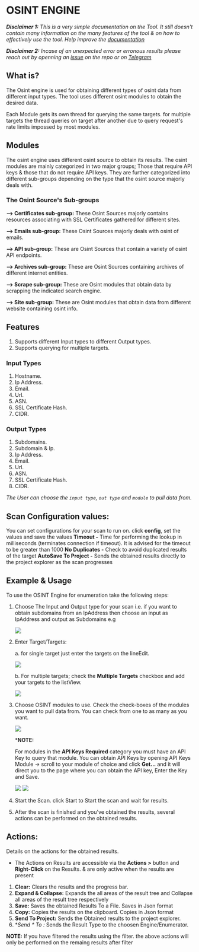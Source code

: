 # OSINT ENGINE 

***Disclaimer 1:** This is a very simple documentation on the Tool. It still doesn't contain many information on the many features of the tool & on how to effectively use the tool.
Help improve the [documentation](https://github.com/3nock/s3s_doc)*

***Disclaimer 2:** Incase of an unexpected error or erronous results please reach out by openning an [issue](https://github.com/3nock/sub3suite/issues) on the repo or on [Telegram](https://t.me/sub3suite)*

## What is? 
The Osint engine is used for obtaining different types of osint data from different input types.
The tool uses different osint modules to obtain the desired data.

Each Module gets its own thread for querying the same targets. for multiple targets the thread queries on target after
another due to query request's rate limits impossed by most modules.

## Modules 
The osint engine uses different osint source to obtain its results.
The osint modules are mainly categorized in two major groups; Those that require API keys & those that do not require API keys.
They are further categorized into different sub-groups depending on the type that the osint source majorly deals with.

### The Osint Source's Sub-groups 
**--> Certificates sub-group:**  These Osint Sources majorly contains resources associating with SSL Certificates gathered for different sites.

**--> Emails sub-group:** These Osint Sources majorly deals with osint of emails.

**--> API sub-group:** These are Osint Sources that contain a variety of osint API endpoints.

**--> Archives sub-group:** These are Osint Sources containing archives of different internet entities.

**--> Scrape sub-group:** These are Osint modules that obtain data by scrapping the indicated search engine.

**--> Site sub-group:** These are Osint modules that obtain data from different website containing osint info.

## Features 
1. Supports different Input types to different Output types.
2. Supports querying for multiple targets.

### Input Types 
1. Hostname.
2. Ip Address.
3. Email.
4. Url.
5. ASN.
6. SSL Certificate Hash.
7. CIDR.

### Output Types 
1. Subdomains.
2. Subdomain & Ip.
3. Ip Address.
4. Email.
5. Url.
6. ASN.
7. SSL Certificate Hash.
8. CIDR.

*The User can choose the `input type`, `out type` and `module` to pull data from.*

## Scan Configuration values: 
You can set configurations for your scan to run on. click **config**, set the values and save the values
**Timeout -** Time for performing the lookup in milliseconds (terminates connection if timeout). It is advised for the timeout to be greater than 1000
**No Duplicates -** Check to avoid duplicated results of the target
**AutoSave To Project -** Sends the obtained results directly to the project explorer as the scan progresses


## Example & Usage 
To use the OSINT Engine for enumeration take the following steps:

1. Choose The Input and Output type for your scan i.e. if you want to obtain subdomains from an IpAddress then choose an input as IpAddress and output as Subdomains
   e.g 
   
   <img src=images/osint_input.png>
   
2. Enter Target/Targets:

	a. for single target just enter the targets on the lineEdit.
	
	<img src=images/osint_target.png>
	
	b. For multiple targets; check the **Multiple Targets** checkbox and add your targets to the listView.
	
	<img src=images/osint_targets.png>
	
3. Choose OSINT modules to use. Check the check-boxes of the modules you want to pull data from. You can check from one to as many as you want.

	<img src=images/osint_modules.png>
	
	***NOTE:**
	
	For modules in the **API Keys Required** category you must have an API Key to query that module. You can obtain API Keys by opening API Keys Module -> scroll to your module of choice and
	click **Get...** and it will direct you to the page where you can obtain the API key, Enter the Key and Save.
	
	<img src=images/osint_key.png>
	
	<img src=images/apikeys.png>
	
4. Start the Scan. click Start to Start the scan and wait for results.

5. After the scan is finished and you've obtained the results, several actions can be performed on the obtained results.

## Actions: 

Details on the actions for the obtained results.

 - The Actions on Results are accessible via the **Actions >** button and **Right-Click** on the Results. & are only active when the results are present

1. **Clear:** Clears the results and the progress bar.
2. **Expand & Collapse:** Expands the all areas of the result tree and Collapse all areas of the result tree respectively
3. **Save:** Saves the obtained Results To a File. Saves in Json format
4. **Copy:** Copies the results on the clipboard. Copies in Json format
5. **Send To Project:** Sends the Obtained results to the project explorer.
5. **Send * To *:** Sends the Result Type to the choosen Engine/Enumerator.

**NOTE:**
	If you have filtered the results using the filter. the above actions will only be performed on the remaing results after filter